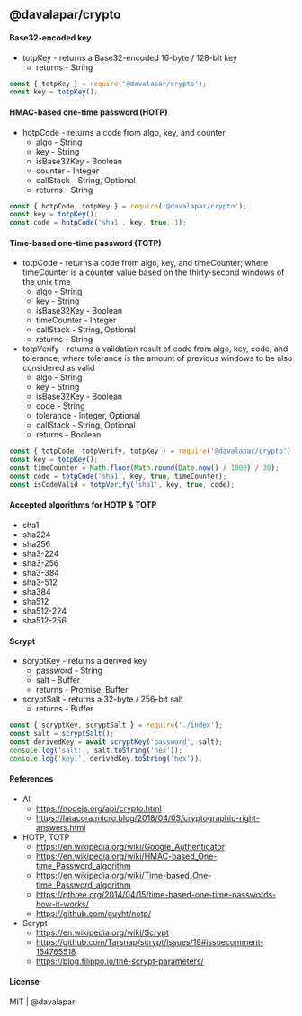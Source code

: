 ## @davalapar/crypto

#### Base32-encoded key

- totpKey - returns a Base32-encoded 16-byte / 128-bit key
  - returns - String

```js
const { totpKey } = require('@davalapar/crypto');
const key = totpKey();
```

#### HMAC-based one-time password (HOTP)

- hotpCode - returns a code from algo, key, and counter
  - algo - String
  - key - String
  - isBase32Key - Boolean
  - counter - Integer
  - callStack - String, Optional
  - returns - String

```js
const { hotpCode, totpKey } = require('@davalapar/crypto');
const key = totpKey();
const code = hotpCode('sha1', key, true, 1);
```

#### Time-based one-time password (TOTP)

- totpCode - returns a code from algo, key, and timeCounter; where timeCounter is a counter value based on the thirty-second windows of the unix time
  - algo - String
  - key - String
  - isBase32Key - Boolean
  - timeCounter - Integer
  - callStack - String, Optional
  - returns - String
- totpVerify - returns a validation result of code from algo, key, code, and tolerance; where tolerance is the amount of previous windows to be also considered as valid
  - algo - String
  - key - String
  - isBase32Key - Boolean
  - code - String
  - tolerance - Integer, Optional
  - callStack - String, Optional
  - returns - Boolean

```js
const { totpCode, totpVerify, totpKey } = require('@davalapar/crypto');
const key = totpKey();
const timeCounter = Math.floor(Math.round(Date.now() / 1000) / 30);
const code = totpCode('sha1', key, true, timeCounter);
const isCodeValid = totpVerify('sha1', key, true, code);
```

#### Accepted algorithms for HOTP & TOTP

- sha1
- sha224
- sha256
- sha3-224
- sha3-256
- sha3-384
- sha3-512
- sha384
- sha512
- sha512-224
- sha512-256

#### Scrypt

- scryptKey - returns a derived key
  - password - String
  - salt - Buffer
  - returns - Promise, Buffer
- scryptSalt - returns a 32-byte / 256-bit salt
  - returns - Buffer

```js
const { scryptKey, scryptSalt } = require('./index');
const salt = scryptSalt();
const derivedKey = await scryptKey('password', salt);
console.log('salt:', salt.toString('hex'));
console.log('key:', derivedKey.toString('hex'));
```

#### References

- All
  - https://nodejs.org/api/crypto.html
  - https://latacora.micro.blog/2018/04/03/cryptographic-right-answers.html
- HOTP, TOTP
  - https://en.wikipedia.org/wiki/Google_Authenticator
  - https://en.wikipedia.org/wiki/HMAC-based_One-time_Password_algorithm
  - https://en.wikipedia.org/wiki/Time-based_One-time_Password_algorithm
  - https://pthree.org/2014/04/15/time-based-one-time-passwords-how-it-works/
  - https://github.com/guyht/notp/
- Scrypt
  - https://en.wikipedia.org/wiki/Scrypt
  - https://github.com/Tarsnap/scrypt/issues/19#issuecomment-154765518
  - https://blog.filippo.io/the-scrypt-parameters/

#### License

MIT | @davalapar
